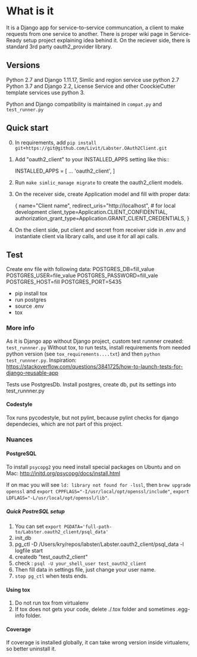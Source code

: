 What is it
=====

It is a Django app for service-to-service communcation, a client to make requests from one service to another.
There is proper wiki page in Service-Ready setup project explaining idea behind it.
On the reciever side, there is standard 3rd party oauth2_provider library.

Versions
--------
Python 2.7 and Django 1.11.17, Simlic and region service use python 2.7
Python 3.7 and Django 2.2, License Service and other CoockieCutter template services use python 3.

Python and Django compatibility is maintained in `compat.py` and `test_runner.py`

Quick start
-----------

0. In requirements, add `pip install git+https://git@github.com/Livit/Labster.OAuth2Client.git`

1. Add "oauth2_client" to your INSTALLED_APPS setting like this::

    INSTALLED_APPS = [
        ...
        'oauth2_client',
    ]

2. Run `make simlic_manage migrate` to create the oauth2_client models.

3. On the receiver side, create Application model and fill with proper data:

    {
        name="Client name",
        redirect_uris="http://localhost",  # for local development
        client_type=Application.CLIENT_CONFIDENTIAL,
        authorization_grant_type=Application.GRANT_CLIENT_CREDENTIALS,
    }

4. On the client side, put client and secret from receiver side in .env and instantiate client via library calls, and use it for all api calls.


Test
----

Create env file with following data:
POSTGRES_DB=fill_value
POSTGRES_USER=file_value
POSTGRES_PASSWORD=fill_vale
POSTGRES_HOST=fill
POSTGRES_PORT=5435


- pip install tox
- run postgres
- source .env
- tox

### More info
As it is Django app without Django project, custom test runnner created: `test_runnner.py`
Without tox, to run tests, install requirements from needed python version (see `tox_requirements....txt`) and then `python test_runnner.py`. Inspiration: https://stackoverflow.com/questions/3841725/how-to-launch-tests-for-django-reusable-app

Tests use PostgresDb. Install postgres, create db, put its settings into test_runnner.py

#### Codestyle

Tox runs pycodestyle, but not pylint, because pylint checks for django dependecies, which are not part of this project.

### Nuances

#### PostgreSQL
To install `psycopg2` you need install special packages on Ubuntu and on Mac: http://initd.org/psycopg/docs/install.html

If on mac you will see `ld: library not found for -lssl`, then `brew upgrade openssl`
and `export CPPFLAGS="-I/usr/local/opt/openssl/include"`, `export LDFLAGS="-L/usr/local/opt/openssl/lib"`.

##### Quick PostreSQL setup
1. You can set `export PGDATA='full-path-to/Labster.oauth2_client/psql_data'`
2. init_db
3. pg_ctl -D /Users/kry/repos/labster/Labster.oauth2_client/psql_data -l logfile start
4. createdb "test_oauth2_client"
5. check : `psql -U your_shell_user test_oauth2_client`
6. Then fill data in settings file, just change your user name.
7. `stop pg_ctl` when tests ends.


#### Using tox
1. Do not run tox from virtualenv
2. If tox does not gets your code, delete ./.tox folder and sometimes .egg-info folder.

#### Coverage
If coverage is installed globally, it can take wrong version inside virtualenv, so better uninstall it.
